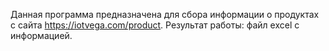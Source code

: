 Данная программа предназначена для сбора информации о продуктах с сайта https://iotvega.com/product. Результат работы: файл excel с информацией.
